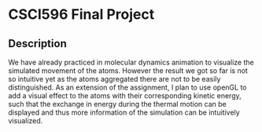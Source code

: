 # CSCI596 Final Project
## Description
We have already practiced in molecular dynamics animation to visualize the simulated movement of the atoms. However the result we got so far is not so intuitive yet as the atoms aggregated there are not to be easily distinguished. As an extension of the assignment, I plan to use openGL to add a visual effect to the atoms with their corresponding kinetic energy, such that the exchange in energy during the thermal motion can be displayed and thus more information of the simulation can be intuitively visualized.
